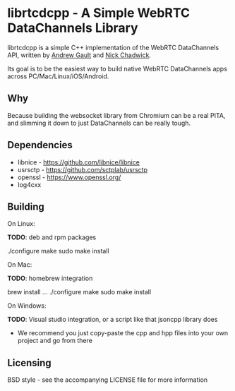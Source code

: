 librtcdcpp - A Simple WebRTC DataChannels Library
=================================================

librtcdcpp is a simple C++ implementation of the WebRTC DataChannels API, written by [Andrew Gault](https://github.com/abgault) and [Nick Chadwick](https://github.com/chadnickbok).

Its goal is to be the easiest way to build native WebRTC DataChannels apps across PC/Mac/Linux/iOS/Android.

Why
---

Because building the websocket library from Chromium can be a real PITA, and slimming it down to just DataChannels can be really tough.


Dependencies
------------

 - libnice - https://github.com/libnice/libnice
 - usrsctp - https://github.com/sctplab/usrsctp
 - openssl - https://www.openssl.org/
 - log4cxx

Building
--------

On Linux:

**TODO**: deb and rpm packages

  ./configure
  make
  sudo make install

On Mac:

**TODO**: homebrew integration

  brew install ...
  ./configure
  make
  sudo make install


On Windows:

**TODO**: Visual studio integration, or a script like that jsoncpp library does

 - We recommend you just copy-paste the cpp and hpp files into your own project and go from there


Licensing
---------

BSD style - see the accompanying LICENSE file for more information
